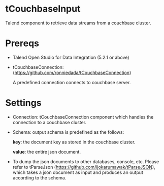tCouchbaseInput
===============

Talend component to retrieve data streams from a couchbase cluster.

Prereqs
=============

- Talend Open Studio for Data Integration (5.2.1 or above)

- tCouchbaseConnection: (https://github.com/ronniedada/tCouchbaseConnection)

    A predefined connection connects to couchbase server.

Settings
=============

- Connection: tCouchbaseConnection component which handles the connection to a couchbase cluster.

- Schema: output schema is predefined as the follows:

    **key**: the document key as stored in the couchbase cluster.

    **value**: the entire json document.

- To dump the json documents to other databases, console, etc. Please refer to tParseJson (https://github.com/ijokarumawak/tParseJSON), which takes a json document as input and produces an output according to the schema. 

